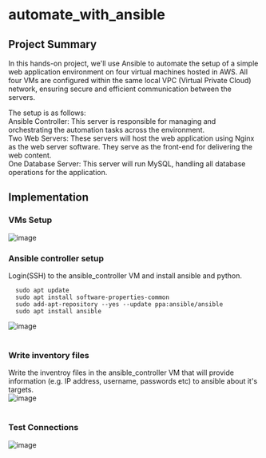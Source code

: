 # automate_with_ansible

## Project Summary
In this hands-on project, we'll use Ansible to automate the setup of a simple web application environment on four virtual machines hosted in AWS. All four VMs are configured within the same local VPC (Virtual Private Cloud) network, ensuring secure and efficient communication between the servers.

The setup is as follows: <br>
Ansible Controller: This server is responsible for managing and orchestrating the automation tasks across the environment. <br> 
Two Web Servers: These servers will host the web application using Nginx as the web server software. They serve as the front-end for delivering the web content. <br>
One Database Server: This server will run MySQL, handling all database operations for the application. <br>

## Implementation

### VMs Setup
![image](https://github.com/user-attachments/assets/ef127f12-6056-4b31-a910-5150ba49f4ea) <br>

### Ansible controller setup
Login(SSH) to the ansible_controller VM and install ansible and python. <br>
```
  sudo apt update
  sudo apt install software-properties-common
  sudo add-apt-repository --yes --update ppa:ansible/ansible
  sudo apt install ansible
```
![image](https://github.com/user-attachments/assets/2c0eeef8-a5da-41b9-bbe8-b29af074359d) <br> <br>


### Write inventory files
Write the inventroy files in the ansible_controller VM that will provide information (e.g. IP address, username, passwords etc) to ansible about it's targets. <br>
![image](https://github.com/user-attachments/assets/29519cd7-f221-4138-bf02-03671c6cdda6) <br> <br>


### Test Connections
![image](https://github.com/user-attachments/assets/e1f3ee0e-3605-4461-a512-2d33b0054357) <br> <br>



